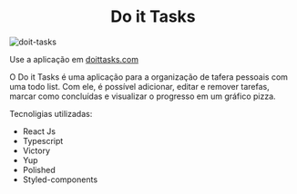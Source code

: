 <h1 align="center">
  Do it Tasks
</h1>


![doit-tasks](https://github.com/leo-nezes/images-for-readme/blob/master/doit-tasks/doit-tasks.png)

Use a aplicação em [doittasks.com](www.doittasks.com)

O Do it Tasks é uma aplicação para a organização de tafera pessoais com uma todo list. Com ele, é possível adicionar, editar e remover tarefas, marcar como concluídas e visualizar o progresso em um gráfico pizza.

Tecnoligias utilizadas:
- React Js
- Typescript
- Victory
- Yup
- Polished
- Styled-components
